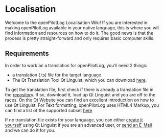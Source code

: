 # Localisation

Welcome to the openPilotLog Localisation Wiki! If you are interested in making openPilotLog available in your native language, this is where you will find information and resources on how to do it. The good news is that the process is pretty straight-forward and only requires basic computer skills.

## Requirements

In order to work an a translation for openPilotLog, you'll need 2 things:
- a translation (.ts) file for the target language
- The Qt Translation Tool Qt Linguist, which you can download [here](https://github.com/thurask/Qt-Linguist/releases).

To get the translation file, first check if there is already a translation file in the [repository](https://github.com/fiffty-50/openpilotlog/tree/develop/l10n). If so, download it, load up Qt Linguist and you are off to the races. On the [Qt Website](https://doc.qt.io/qt-5/linguist-translators.html) you can find an excellent introduction on how to use Qt Linguist. For Text formatting, openPilotLog uses HTML4 Markup, you can find a list of the supported subset [here](https://doc.qt.io/qt-5/richtext-html-subset.html)

If no translation file exists for your language, you can either [create it yourself](https://doc.qt.io/qt-5/linguist-manager.html#using-lupdate) using Qt Linguist if you are an advanced user, or [send an E-Mail](mailto:felix.turo@gmail.com?subject=[GitHub]%20Contributing%20to%20openPilotLog%20-%20Translations) and we can do it for you.